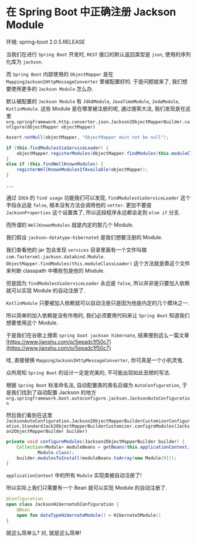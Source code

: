 # 在 Spring Boot 中正确注册 Jackson Module

环境: spring-boot 2.0.5.RELEASE

当我们在进行 `Spring Boot` 开发时, `REST` 接口的默认返回类型是 `json`, 使用的序列化库为 `jackson`.

而 `Spring Boot` 内部使用的 `ObjectMapper` 是在 `MappingJackson2HttpMessageConverter` 里被配置好的. 于是问题就来了, 我们想要使用更多的 `Jackson Module` 怎么办.

默认被配置的 `Jackson Module` 有 `Jdk8Module`, `JavaTimeModule`, `JodaModule`, `KotlinModule`. 这些 Module 是在哪里被注册的呢, 通过搜索大法, 我们发现是在这里 `org.springframework.http.converter.json.Jackson2ObjectMapperBuilder.configure(ObjectMapper objectMapper)`

```java
Assert.notNull(objectMapper, "ObjectMapper must not be null");

if (this.findModulesViaServiceLoader) {
    objectMapper.registerModules(ObjectMapper.findModules(this.moduleClassLoader));
}
else if (this.findWellKnownModules) {
    registerWellKnownModulesIfAvailable(objectMapper);
}

...
```

通过 `IDEA` 的 `find usage` 功能我们可以发现, `findModulesViaServiceLoader` 这个字段永远是 `false`, 根本没有方法会调用他的 `setter`. 更加不要提 `JacksonProperties` 这个设置类了, 所以这段程序永远都会走到 `else if` 分支.

而所谓的 `WellKnownModules` 就是内定的那几个 Module.

我们假设 `jackson-datatype-hibernate5` 是我们想要注册的 Module.

我们查看他的 jar 包会发现 `services` 目录里面有一个文件叫做 `com.fasterxml.jackson.databind.Module`. `ObjectMapper.findModules(this.moduleClassLoader)` 这个方法就是靠这个文件来判断 classpath 中哪些包是他的 Module.

但是因为 `findModulesViaServiceLoader` 永远是 `false`, 所以并非是只要加入依赖就可以实现 Module 的自动注册了.

`KotlinModule` 只要被加入依赖就可以自动注册只是因为他是内定的几个模块之一.

所以简单的加入依赖是没有作用的, 我们必须要用代码来让 `Spring Boot` 知道我们想要使用这个 Module.

于是我们在谷歌上搜索 `spring boot jackson hibernate`, 结果搜到这么一篇文章 [https://www.jianshu.com/p/5eeadc1f50c7](https://www.jianshu.com/p/5eeadc1f50c7)

哇, 直接替换 `MappingJackson2HttpMessageConverter`, 你可真是一个小机灵鬼.

众所周知 `Spring Boot` 的设计一定是完美的, 不可能出现如此丑陋的写法.

根据 `Spring Boot` 标准命名法, 自动配置类的类名后缀为 `AutoConfiguration`, 于是我们找到了自动配置 Jackson 的地方 `org.springframework.boot.autoconfigure.jackson.JacksonAutoConfiguration`

然后我们看到在这里 `JacksonAutoConfiguration.Jackson2ObjectMapperBuilderCustomizerConfiguration.StandardJack2ObjectMapperBuilderCustomizer.configreModules(Jackson2ObjectMapperBuilder builder)`

```java
private void configureModules(Jackson2ObjectMapperBuilder builder) {
    Collection<Module> moduleBeans = getBeans(this.applicationContext,
            Module.class);
    builder.modulesToInstall(moduleBeans.toArray(new Module[0]));
}
```

`applicationContext` 中的所有 `Module` 实现类被自动注册了!

所以实际上我们只需要有一个 Bean 就可以实现 Module 的自动注册了.

```kotlin
@Configuration
open class JacksonHibernate5Configuration {
    @Bean
    open fun dataTypeHibernateModule() = Hibernate5Module()
}
```

就这么简单么? 对, 就是这么简单!

